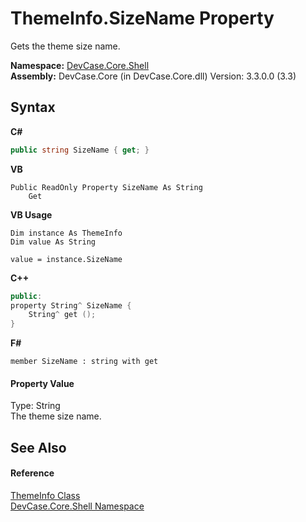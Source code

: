 # ThemeInfo.SizeName Property 
 

Gets the theme size name.

**Namespace:**&nbsp;<a href="N_DevCase_Core_Shell">DevCase.Core.Shell</a><br />**Assembly:**&nbsp;DevCase.Core (in DevCase.Core.dll) Version: 3.3.0.0 (3.3)

## Syntax

**C#**<br />
``` C#
public string SizeName { get; }
```

**VB**<br />
``` VB
Public ReadOnly Property SizeName As String
	Get
```

**VB Usage**<br />
``` VB Usage
Dim instance As ThemeInfo
Dim value As String

value = instance.SizeName

```

**C++**<br />
``` C++
public:
property String^ SizeName {
	String^ get ();
}
```

**F#**<br />
``` F#
member SizeName : string with get

```


#### Property Value
Type: String<br />The theme size name.

## See Also


#### Reference
<a href="T_DevCase_Core_Shell_ThemeInfo">ThemeInfo Class</a><br /><a href="N_DevCase_Core_Shell">DevCase.Core.Shell Namespace</a><br />
